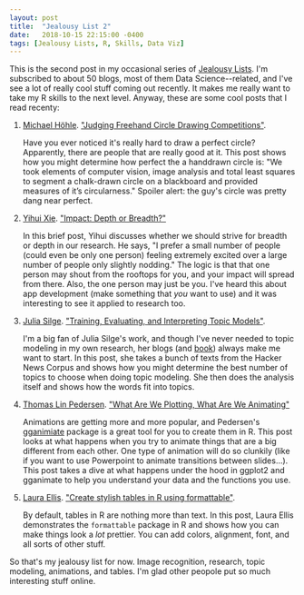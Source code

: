```yaml
---
layout: post
title:  "Jealousy List 2"
date:   2018-10-15 22:15:00 -0400
tags: [Jealousy Lists, R, Skills, Data Viz]
---
```


This is the second post in my occasional series of [Jealousy Lists](https://fivethirtyeight.com/features/damn-we-wish-wed-done-these-11-stories/). I'm subscribed to about 50 blogs, most of them Data Science--related, and I've see a lot of really cool stuff coming out recently. It makes me really want to take my R skills to the next level. Anyway, these are some cool posts that I read recenty:

1. [Michael Höhle](http://staff.math.su.se/hoehle/). ["Judging Freehand Circle Drawing Competitions"](http://staff.math.su.se/hoehle/blog/2018/07/31/circle.html).

    Have you ever noticed it's really hard to draw a perfect circle? Apparently, there are people that are really good at it. This post shows how you might determine how perfect the a handdrawn circle is: "We took elements of computer vision, image analysis and total least squares to segment a chalk-drawn circle on a blackboard and provided measures of it’s circularness." Spoiler alert: the guy's circle was pretty dang near perfect.

1. [Yihui Xie](https://yihui.name). ["Impact: Depth or Breadth?"](https://yihui.name/en/2018/08/influence-depth-or-breadth/)

    In this brief post, Yihui discusses whether we should strive for breadth or depth in our research. He says, "I prefer a small number of people (could even be only one person) feeling extremely excited over a large number of people only slightly nodding." The logic is that that one person may shout from the rooftops for you, and your impact will spread from there. Also, the one person may just be you. I've heard this about app development (make something that *you* want to use) and it was interesting to see it applied to research too.

1. [Julia Silge](https://juliasilge.com/about/). ["Training, Evaluating, and Interpreting Topic Models"](https://juliasilge.com/blog/evaluating-stm/).

    I'm a big fan of Julia Silge's work, and though I've never needed to topic modeling in my own research, her blogs (and [book](https://www.tidytextmining.com)) always make me want to start. In this post, she takes a bunch of texts from the Hacker News Corpus and shows how you might determine the best number of topics to choose when doing topic modeling. She then does the analysis itself and shows how the words fit into topics.

1. [Thomas Lin Pedersen](https://www.data-imaginist.com). ["What Are We Plotting, What Are We Animating"](https://www.data-imaginist.com/2018/what-are-we-plotting-what-are-we-animating/)

    Animations are getting more and more popular, and Pedersen's [gganimiate](https://gganimate.com) package is a great tool for you to create them in R. This post looks at what happens when you try to animate things that are a big different from each other. One type of animation will do so clunkily (like if you want to use Powerpoint to animate transitions between slides…). This post takes a dive at what happens under the hood in ggplot2 and gganimate to help you understand your data and the functions you use.

1. [Laura Ellis](https://www.littlemissdata.com/about/). ["Create stylish tables in R using formattable"](https://www.littlemissdata.com/blog/prettytables).

    By default, tables in R are nothing more than text. In this post, Laura Ellis demonstrates the `formattable` package in R and shows how you can make things look a *lot* prettier. You can add colors, alignment, font, and all sorts of other stuff. 
    
So that's my jealousy list for now. Image recognition, research, topic modeling, animations, and tables. I'm glad other peopole put so much interesting stuff online. 
